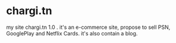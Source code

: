 # chargi.tn
my site chargi.tn 1.0
.
it's an e-commerce site, propose to sell PSN, GooglePlay and Netflix Cards.
it's also contain a blog.

